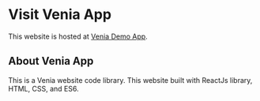 # Visit Venia App
This website is hosted at [Venia Demo App](https://single15.github.io/venia/).

## About Venia App

This is a Venia website code library. This website built with ReactJs library, HTML, CSS, and ES6.  


